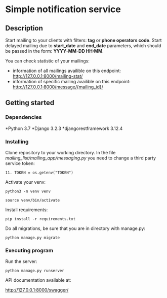 # Simple notification service

## Description

Start mailing to your clients with filters: **tag** or **phone operators code**. Start delayed mailing due to **start_date** and **end_date** parameters, which should be passed in the form: **YYYY-MM-DD HH:MM**.

You can check statistic of your mailings:
- information of all mailings availible on this endpoint: <http://127.0.0.1:8000/mailing-stat/>
- information of specific mailing availible on this endpoint: <http://127.0.0.1:8000/message/{mailing_id}/>

## Getting started

### Dependencies

*Python 3.7
*Django 3.2.3
*djangorestframework 3.12.4

### Installing

Clone repository to your working directory.
In the file *mailing_list/mailing_app/messaging.py* you need to change a third party service token:

```
11. TOKEN = os.getenv("TOKEN")
```

Activate your venv:

```
python3 -m venv venv
```

```
source venv/bin/activate
```

Install requirements:

```
pip install -r requirements.txt
```

Do all migrations, be sure that you are in directory with manage.py:

```
python manage.py migrate
```

### Executing program

Run the server:

```
python manage.py runserver
```

API documentation available at:

<http://127.0.0.1:8000/swagger/>
